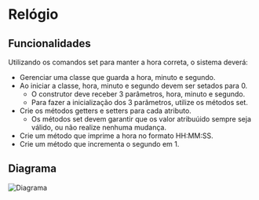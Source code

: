# Relógio

## Funcionalidades
Utilizando os comandos set para manter a hora correta, o sistema deverá:

- Gerenciar uma classe que guarda a hora, minuto e segundo.
- Ao iniciar a classe, hora, minuto e segundo devem ser setados para 0.
  - O construtor deve receber 3 parâmetros, hora, minuto e segundo.
  - Para fazer a inicialização dos 3 parâmetros, utilize os métodos set.
- Crie os métodos getters e setters para cada atributo.
  - Os métodos set devem garantir que os valor atribuúido sempre seja válido, ou não realize nenhuma mudança.
- Crie um método que imprime a hora no formato HH:MM:SS.
- Crie um método que incrementa o segundo em 1.

## Diagrama
![Diagrama](https://github.com/deboravians/exerciciosPOO/assets/107967364/6e0c5ec3-ad66-421d-8cad-54cc1d5f578b)

